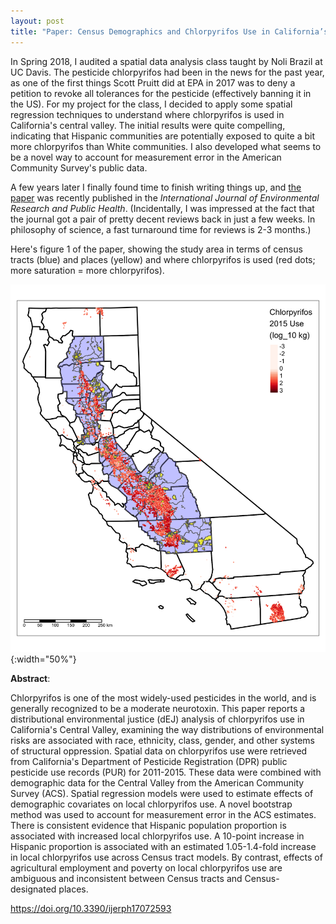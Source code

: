 ```yaml
---
layout: post
title: "Paper: Census Demographics and Chlorpyrifos Use in California’s Central Valley, 2011–15: A Distributional Environmental Justice Analysis"
---
```


In Spring 2018, I audited a spatial data analysis class taught by Noli Brazil at UC Davis.  The pesticide chlorpyrifos had been in the news for the past year, as one of the first things Scott Pruitt did at EPA in 2017 was to deny a petition to revoke all tolerances for the pesticide (effectively banning it in the US).  For my project for the class, I decided to apply some spatial regression techniques to understand where chlorpyrifos is used in California's central valley.  The initial results were quite compelling, indicating that Hispanic communities are potentially exposed to quite a bit more chlorpyrifos than White communities.  I also developed what seems to be a novel way to account for measurement error in the American Community Survey's public data.  

A few years later I finally found time to finish writing things up, and [the paper](https://doi.org/10.3390/ijerph17072593) was recently published in the *International Journal of Environmental Research and Public Health*.  (Incidentally, I was impressed at the fact that the journal got a pair of pretty decent reviews back in just a few weeks.  In philosophy of science, a fast turnaround time for reviews is 2-3 months.) 

Here's figure 1 of the paper, showing the study area in terms of census tracts (blue) and places (yellow) and where chlorpyrifos is used (red dots; more saturation = more chlorpyrifos).  

![A map of California, showing the study area of the Central Valley in blue. Chlorpyrifos use is indicated by a cloud of redish points; the cloud is densest in the San Joaquin Valley.](../img/03_chlor_use.png){:width="50%"}


**Abstract**:  

Chlorpyrifos is one of the most widely-used pesticides in the world, and is generally recognized to be a moderate neurotoxin. This paper reports a distributional environmental justice (dEJ) analysis of chlorpyrifos use in California's Central Valley, examining the way distributions of environmental risks are associated with race, ethnicity, class, gender, and other systems of structural oppression. Spatial data on chlorpyrifos use were retrieved from California's Department of Pesticide Registration (DPR) public pesticide use records (PUR) for 2011-2015.  These data were combined with demographic data for the Central Valley from the American Community Survey (ACS).  Spatial regression models were used to estimate effects of demographic covariates on local chlorpyrifos use.  A novel bootstrap method was used to account for measurement error in the ACS estimates.  There is consistent evidence that Hispanic population proportion is associated with increased local chlorpyrifos use.  A 10-point increase in Hispanic proportion is associated with an estimated 1.05-1.4-fold increase in local chlorpyrifos use across Census tract models. By contrast, effects of agricultural employment and poverty on local chlorpyrifos use are ambiguous and inconsistent between Census tracts and Census-designated places. 

<https://doi.org/10.3390/ijerph17072593>